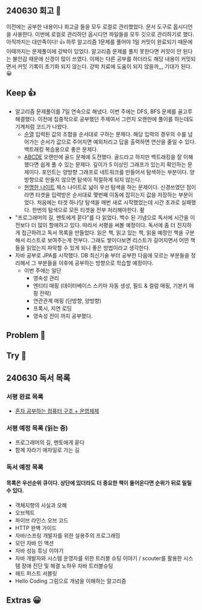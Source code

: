 ## 240630 회고 💬
이전에는 공부한 내용이나 회고글 들을 모두 로컬로 관리했었다. 문서 도구로 옵시디언을 사용한다. 이번에 로컬로 관리하던 옵시디언 파일들을 모두 깃으로 관리하기로 했다. 아직까지는 대만족이다! 👍 하루 알고리즘 1문제를 풀어야 1일 커밋이 완료되기 때문에 이때까지는 문제풀이에 강박이 있었다. 알고리즘 문제를 풀지 못한다면 커밋이 안 된다는 불안감 때문에 신경이 많이 쓰였다. 이제는 다른 공부를 하더라도 해당 내용이 커밋되면서 커밋 기록이 초기화 되지 않는다. 강박 치료에 도움이 되지 않을까,,, 기대가 된다. 😀
## Keep 👍
- 알고리즘 문제풀이를 7일 연속으로 해냈다. 이번 주에는 DFS, BFS 문제를 골고루 해결했다. 이전에 집중적으로 공부했던 주제여서 그런지 오랜만에 풀이를 하는데도 기계처럼 코드가 나왔다.
	- [순열](https://www.acmicpc.net/problem/9742) 입력된 값의 조합을 순서대로 구하는 문제다. 해당 입력의 경우의 수를 넘어가는 순서가 값으로 주어지면 예외처리고 답을 출력하면 연산을 줄일 수 있다. 백트래킹 복습용으로 좋은 문제다.
	- [ABCDE](https://www.acmicpc.net/problem/13023) 오랜만에 골드 문제에 도전했다. 골드라고 하지만 백트래킹을 잘 이해했다면 쉽게 풀 수 있는 문제다. 깊이가 5 이상인 그래프가 있는지 확인하는 문제이다. 포인트는 양방향 그래프로 네트워크를 만들어서 탐색하는 부분이다. 양방향으로 만들지 않으면 탐색이 적절하게 되지 않는다. 
	- [현명한 나이트](https://www.acmicpc.net/problem/18404) 체스 나이트로 넓이 우선 탐색을 하는 문제이다. 신경쓰였던 점이라면 타겟을 입력받은 순서대로 몇번째 이동에 잡히는지 값을 저장하는 부분이었다. 처음에는 타겟 하나당 탐색을 매번 새로 시작했었는데 시간 초과로 실패했다. 한번의 탐색으로 모든 타겟을 전부 처리해야한다. 좦
- "프로그래머의 길, 멘토에게 묻다"를 다 읽었다. 백수 된 기념으로 독서에 시간을 이전보다 더 많이 할애하고 있다. 따라서 서평을 써볼 예정이다. 독서에 좀 더 진지하게 접근하려고 독서 목록을 만들었다. 읽은 책, 읽고 있는 책, 읽을 예정인 책을 구분해서 리스트로 보여주는게 전부다. 그래도 쌓이다보면 리스트가 길어지면서 어떤 책들을 읽었는지 파악할 수 있게 되니 좋은 방법이라고 생각한다.
- 자바 공부로 JPA를 시작했다. DB 최신기술 부터 공부한 다음에 모르는 부분들을 정리해서 그 부분들을 이후에 공부하는 방향으로 학습할 예정이다. 
	- 이번 주에는 일단 
		- 영속성 관리
		- 엔티티 매핑 (데이터베이스 스키마 자동 생성, 필드 & 컬럼 매핑, 기본키 매핑 전략)
		- 연관관계 매핑 (단방향, 양방향)
		- 프록시, 지연 로딩
		- 영속성 전이
	까지 공부했다.
		

## Problem 🤢

## Try 🧚

## 240630 독서 목록

### 서평 완료 목록
- [혼자 공부하는 컴퓨터 구조 + 운영체제](https://github.com/kimregular/DAILY_STUDY/blob/main/독서/1.%20서평/01.%20혼자%20공부하는%20컴퓨터%20구조%20%2B%20운영체제%20를%20읽고%20📝.md)

###  서평 예정 목록 (읽는 중)
- 프로그래머의 길, 멘토에게 묻다
- 함께 자라기 애자일로 가는 길

### 독서 예정 목록
#### 목록은 우선순위 큐이다. 상단에 있더라도 더 중요한 책이 들어온다면 순위가 뒤로 밀릴 수 있다.
- 객체지향의 사실과 오해
- 오브젝트
- 파이브 라인스 오브 코드
- HTTP 완벽 가이드
- 자바/스프링 개발자를 위한 실용주의 프로그래밍
- 모던 자바 인 액션
- 자바 성능 튜닝 이야기 
- 자바 개발자와 시스템 운영자를 위한 트러블 슈팅 이야기 / scouter를 활용한 시스템 장애 진단 및 해결 노하우 자바 트러블슈팅
- 헤드 퍼스트 서블릿
- Hello Coding 그림으로 개념을 이해하는 알고리즘


## Extras 😀

